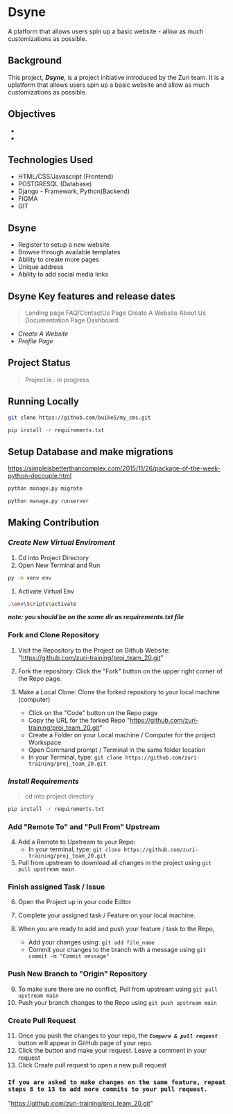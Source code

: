 # Dsyne

A platform that allows users spin up a basic website - allow as much customizations as possible.

## Background

This project, ***Dsyne***, is a project initiative introduced by the Zuri team. It is a uplatform that allows users spin up a basic website and allow as much customizations as possible.

## Objectives

- 
-

## Technologies Used

- HTML/CSS/Javascript (Frontend)
- POSTGRESQL (Database)
- Django - Framework, Python(Backend)
- FIGMA
- GIT

## Dsyne

- Register to setup a new website
- Browse through available templates
- Ability to create more pages
- Unique address
- Ability to add social media links


## Dsyne Key features and release dates

> Landing page
> FAQ/ContactUs Page
> Create A Website
> About Us
> Documentation Page
> Dashboard:

- *Create A Website*
- *Profile Page*

## Project Status

> Project is : in progress

## Running Locally

```bash
git clone https://github.com/buike5/my_cms.git
```

```bash
pip install -r requirements.txt
```

## Setup Database and make migrations

<https://simpleisbetterthancomplex.com/2015/11/26/package-of-the-week-python-decouple.html>

```bash
python manage.py migrate
```

```bash
python manage.py runserver
```

## **Making Contribution**

### ***Create New Virtual Enviroment***

1. Cd into Project Directory
2. Open New Terminal and Run

```bash
py -m venv env
```

1. Activate Virtual Env

```bash
.\env\Scripts\activate
```

***note: you should be on the same dir as requirements.txt file***

### **Fork and Clone Repository**

1. Visit the Repository to the Project on Github Website: "https://github.com/zuri-training/proj_team_20.git"
2. Fork the repository: Click the "Fork" button on the upper right corner of the Repo page.
3. Make a Local Clone: Clone the forked repository to your local machine (computer)

   - Click on the "Code" button on the Repo page
   - Copy the URL for the forked Repo "https://github.com/zuri-training/proj_team_20.git"
   - Create a Folder on your Local machine / Computer for the project Workspace
   - Open Command prompt / Terminal in the same folder location
   - In your Terminal, type:
     `git clone https://github.com/zuri-training/proj_team_20.git`

### ***Install Requirements***

> cd into project directory

```bash
pip install -r requirements.txt
```

### **Add "Remote To" and "Pull From" Upstream**

4. Add a Remote to Upstream to your Repo:
   - In your terminal, type:
     `git clone https://github.com/zuri-training/proj_team_20.git`
5. Pull from upstream to download all changes in the project using `git pull upstream main`

### **Finish assigned Task / Issue**

6. Open the Project up in your code Editor
7. Complete your assigned task / Feature on your local machine.

8. When you are ready to add and push your feature / task to the Repo,
   <!-- - Create a new branch with your feature / task name you are adding e.g "ft-Add new channel". To do this, type:
     `git checkout -b ft-Add new channel` -->
   - Add your changes using:
     `git add file_name`
   - Commit your changes to the branch with a message using
     `git commit -m "Commit message"`

<!-- - _\* Note: if the Feature is a bug fix, use `bug:message` for your branch and commit message_ -->

### **Push New Branch to "Origin" Repository**

9. To make sure there are no conflict, Pull from upstream using `git pull upstream main`
10. Push your branch changes to the Repo using
    `git push upstream main`

### **Create Pull Request**

11. Once you push the changes to your repo, the **_`Compare & pull request`_** button will appear in GitHub page of your repo.
12. Click the button and make your request. Leave a comment in your request
13. Click Create pull request to open a new pull request

### **`If you are asked to make changes on the same feature, repeat steps 8 to 13 to add more commits to your pull request.`**

"https://github.com/zuri-training/proj_team_20.git"
